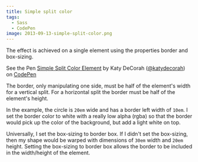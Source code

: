 ```yaml
---
title: Simple split color
tags:
  - Sass
  - CodePen
image: 2013-09-13-simple-split-color.png
---
```


The effect is achieved on a single element using the properties border and box-sizing.

<p data-height="450" data-theme-id="97" data-slug-hash="ElaeD" data-user="katydecorah" data-default-tab="result" class='codepen'>See the Pen <a href='http://codepen.io/katydecorah/pen/ElaeD'>Simple Split Color Element</a> by Katy DeCorah (<a href='http://codepen.io/katydecorah'>@katydecorah</a>) on <a href='http://codepen.io'>CodePen</a></p>

The border, only manipulating one side, must be half of the element's width for a vertical split. For a horizontal split the border must be half of the element's height.

In the example, the circle is `20em` wide and has a border left width of `10em`. I set the border color to white with a really low alpha (rgba) so that the border would pick up the color of the background, but add a light white on top.

Universally, I set the box-sizing to border box. If I didn't set the box-sizing, then my shape would be warped with dimensions of `30em` width and `20em` height. Setting the box-sizing to border box allows the border to be included in the width/height of the element.
